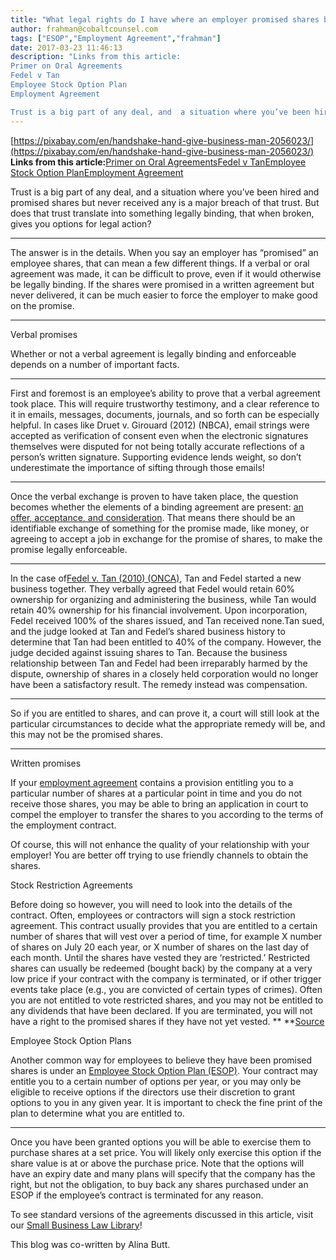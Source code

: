 ```yaml
---
title: "What legal rights do I have where an employer promised shares but did not deliver?"
author: frahman@cobaltcounsel.com
tags: ["ESOP","Employment Agreement","frahman"]
date: 2017-03-23 11:46:13
description: "Links from this article:
Primer on Oral Agreements
Fedel v Tan
Employee Stock Option Plan
Employment Agreement

Trust is a big part of any deal, and  a situation where you’ve been hired and promise..."
---
```


[https://pixabay.com/en/handshake-hand-give-business-man-2056023/](https://pixabay.com/en/handshake-hand-give-business-man-2056023/)
**Links from this article:**[Primer on Oral Agreements](http://ottawalitigation.com/primer-on-oral-agreements/)[Fedel v Tan](http://www.canlii.org/en/on/onca/doc/2010/2010onca473/2010onca473.html?searchUrlHash=AAAAAQAGZmVkZWwgAAAAAAE&amp;resultIndex=1)[Employee Stock Option Plan](https://clausehound.com/legal-contract/15816/)[Employment Agreement](https://pixabay.com/en/handshake-hand-give-business-man-2056023/)

Trust is a big part of any deal, and  a situation where you’ve been hired and promised shares but never received any is a major breach of that trust. But does that trust translate into something legally binding, that when broken, gives you options for legal action? 
** **
The answer is in the details. When you say an employer has “promised” an employee shares, that can mean a few different things. If a verbal or oral agreement was made, it can be difficult to prove, even if it would otherwise be legally binding. If the shares were promised in a written agreement but never delivered, it can be much easier to force the employer to make good on the promise.
** **
Verbal promises 

Whether or not a verbal agreement is legally binding and enforceable depends on a number of important facts. 
** **
First and foremost is an employee’s ability to prove that a verbal agreement took place. This will require trustworthy testimony, and a clear reference to it in emails, messages, documents, journals, and so forth can be especially helpful. In cases like Druet v. Girouard (2012) (NBCA), email strings were accepted as verification of consent even when the electronic signatures themselves were disputed for not being totally accurate reflections of a person’s written signature. Supporting evidence lends weight, so don’t underestimate the importance of sifting through those emails! 
** **
Once the verbal exchange is proven to have taken place, the question becomes whether the elements of a binding agreement are present: [an offer, acceptance, and consideration](http://ottawalitigation.com/primer-on-oral-agreements/). That means there should be an identifiable exchange of something for the promise made, like money, or agreeing to accept a job in exchange for the promise of shares, to make the promise legally enforceable. 
** **
In the case of[Fedel v. Tan (2010) (ONCA)](http://www.canlii.org/en/on/onca/doc/2010/2010onca473/2010onca473.html?searchUrlHash=AAAAAQAGZmVkZWwgAAAAAAE&amp;resultIndex=1), Tan and Fedel started a new business together. They verbally agreed that Fedel would retain 60% ownership for organizing and administering the business, while Tan would retain 40% ownership for his financial involvement. Upon incorporation, Fedel received 100% of the shares issued, and Tan received none.Tan sued, and the judge looked at Tan and Fedel’s shared business history to determine that Tan had been entitled to 40% of the company. However, the judge decided against issuing shares to Tan. Because the business relationship between Tan and Fedel had been irreparably harmed by the dispute, ownership of shares in a closely held corporation would no longer have been a satisfactory result. The remedy instead was compensation. 
** **
So if you are entitled to shares, and can prove it, a court will still look at the particular circumstances to decide what the appropriate remedy will be, and this may not be the promised shares.

 

** **
Written promises 

If your [employment agreement](https://clausehound.com/legal-contract/15819/) contains a provision entitling you to a particular number of shares at a particular point in time and you do not receive those shares, you may be able to bring an application in court to compel the employer to transfer the shares to you according to the terms of the employment contract.

Of course, this will not enhance the quality of your relationship with your employer! You are better off trying to use friendly channels to obtain the shares.

 

Stock Restriction Agreements

Before doing so however, you will need to look into the details of the contract. Often, employees or contractors will sign a stock restriction agreement. This contract usually provides that you are entitled to a certain number of shares that will vest over a period of time, for example X number of shares on July 20 each year, or X number of shares on the last day of each month. Until the shares have vested they are ‘restricted.’ Restricted shares can usually be redeemed (bought back) by the company at a very low price if your contract with the company is terminated, or if other trigger events take place (e.g., you are convicted of certain types of crimes). Often you are not entitled to vote restricted shares, and you may not be entitled to any dividends that have been declared. If you are terminated, you will not have a right to the promised shares if they have not yet vested.
** **[Source](https://pixabay.com/en/blogging-blogger-office-business-336375/)

 

Employee Stock Option Plans

Another common way for employees to believe they have been promised shares is under an [Employee Stock Option Plan (ESOP)](https://clausehound.com/legal-contract/15816/). Your contract may entitle you to a certain number of options per year, or you may only be eligible to receive options if the directors use their discretion to grant options to you in any given year. It is important to check the fine print of the plan to determine what you are entitled to.
** **
Once you have been granted options you will be able to exercise them to purchase shares at a set price. You will likely only exercise this option if the share value is at or above the purchase price. Note that the options will have an expiry date and many plans will specify that the company has the right, but not the obligation, to buy back any shares purchased under an ESOP if the employee’s contract is terminated for any reason.

 

To see standard versions of the agreements discussed in this article, visit our [Small Business Law Library](https://clausehound.com/small-business-law-library/)! 

This blog was co-written by Alina Butt.